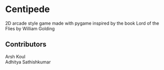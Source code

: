 # Centipede

2D arcade style game made with pygame inspired by the book Lord of the Flies by William Golding

## Contributors

Arsh Koul  
Adhitya Sathishkumar
